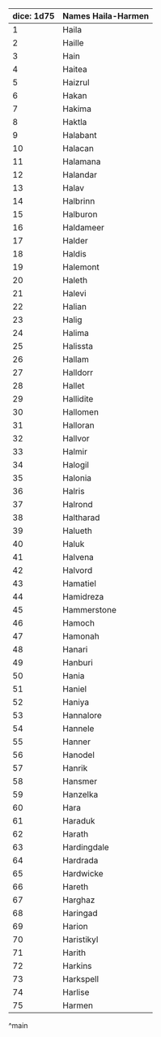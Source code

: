 | dice: 1d75 | Names Haila-Harmen|
| ---- | ---- |
|1|Haila|
|2|Haille|
|3|Hain|
|4|Haitea|
|5|Haizrul|
|6|Hakan|
|7|Hakima|
|8|Haktla|
|9|Halabant|
|10|Halacan|
|11|Halamana|
|12|Halandar|
|13|Halav|
|14|Halbrinn|
|15|Halburon|
|16|Haldameer|
|17|Halder|
|18|Haldis|
|19|Halemont|
|20|Haleth|
|21|Halevi|
|22|Halian|
|23|Halig|
|24|Halima|
|25|Halissta|
|26|Hallam|
|27|Halldorr|
|28|Hallet|
|29|Hallidite|
|30|Hallomen|
|31|Halloran|
|32|Hallvor|
|33|Halmir|
|34|Halogil|
|35|Halonia|
|36|Halris|
|37|Halrond|
|38|Haltharad|
|39|Halueth|
|40|Haluk|
|41|Halvena|
|42|Halvord|
|43|Hamatiel|
|44|Hamidreza|
|45|Hammerstone|
|46|Hamoch|
|47|Hamonah|
|48|Hanari|
|49|Hanburi|
|50|Hania|
|51|Haniel|
|52|Haniya|
|53|Hannalore|
|54|Hannele|
|55|Hanner|
|56|Hanodel|
|57|Hanrik|
|58|Hansmer|
|59|Hanzelka|
|60|Hara|
|61|Haraduk|
|62|Harath|
|63|Hardingdale|
|64|Hardrada|
|65|Hardwicke|
|66|Hareth|
|67|Harghaz|
|68|Haringad|
|69|Harion|
|70|Haristikyl|
|71|Harith|
|72|Harkins|
|73|Harkspell|
|74|Harlise|
|75|Harmen|
^main

